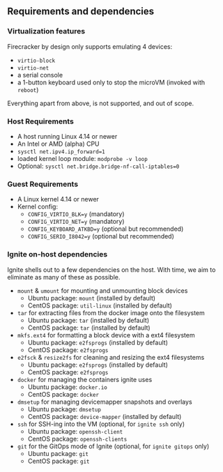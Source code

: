 ## Requirements and dependencies

### Virtualization features

Firecracker by design only supports emulating 4 devices:
 - `virtio-block`
 - `virtio-net`
 - a serial console
 - a 1-button keyboard used only to stop the microVM (invoked with `reboot`)

Everything apart from above, is not supported, and out of scope.

### Host Requirements

 - A host running Linux 4.14 or newer
 - An Intel or AMD (alpha) CPU
 - `sysctl net.ipv4.ip_forward=1`
 - loaded kernel loop module: `modprobe -v loop`
 - Optional: `sysctl net.bridge.bridge-nf-call-iptables=0`

### Guest Requirements

 - A Linux kernel 4.14 or newer
 - Kernel config:
   - `CONFIG_VIRTIO_BLK=y` (mandatory)
   - `CONFIG_VIRTIO_NET=y` (mandatory)
   - `CONFIG_KEYBOARD_ATKBD=y` (optional but recommended)
   - `CONFIG_SERIO_I8042=y` (optional but recommended)

### Ignite on-host dependencies

Ignite shells out to a few dependencies on the host.
With time, we aim to eliminate as many of these as possible.

 - `mount` & `umount` for mounting and unmounting block devices
   - Ubuntu package: `mount` (installed by default)
   - CentOS package: `util-linux` (installed by default)
 - `tar` for extracting files from the docker image onto the filesystem
   - Ubuntu package: `tar` (installed by default)
   - CentOS package: `tar` (installed by default)
 - `mkfs.ext4` for formatting a block device with a ext4 filesystem
   - Ubuntu package: `e2fsprogs` (installed by default)
   - CentOS package: `e2fsprogs`
 - `e2fsck` & `resize2fs` for cleaning and resizing the ext4 filesystems
   - Ubuntu package: `e2fsprogs` (installed by default)
   - CentOS package: `e2fsprogs`
 - `docker` for managing the containers ignite uses
   - Ubuntu package: `docker.io`
   - CentOS package: `docker`
 - `dmsetup` for managing devicemapper snapshots and overlays
   - Ubuntu package: `dmsetup`
   - CentOS package: `device-mapper` (installed by default)
 - `ssh` for SSH-ing into the VM (optional, for `ignite ssh` only)
   - Ubuntu package: `openssh-client`
   - CentOS package: `openssh-clients`
 - `git` for the GitOps mode of Ignite (optional, for `ignite gitops` only)
   - Ubuntu package: `git`
   - CentOS package: `git`
